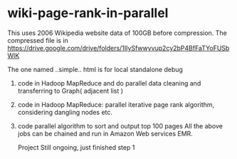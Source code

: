 # wiki-page-rank-in-parallel
This uses  2006 Wikipedia website data of 100GB before compression. The compressed file is in https://drive.google.com/drive/folders/1IIySfwwyvup2cy2bP4BfFaTYoFUSbWlK

The one named ..simple.. html is for local standalone debug

1. code in Hadoop MapReduce and do parallel data cleaning and transferring to Graph( adjacent list )
2. code  in Hadoop MapReduce: parallel iterative page rank algorithm, considering dangling nodes etc.
3. code parallel algorithm to sort and output top 100 pages
All the above jobs can be chained and run in Amazon Web services EMR.
   
   
   Project Still ongoing, just finished step 1
   
   
